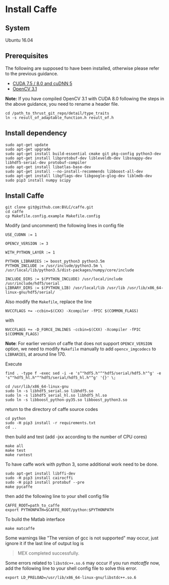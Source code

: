 # Install Caffe

## System
Ubuntu 16.04

## Prerequisites
The following are supposed to have been installed, otherwise please refer to the previous guidance.

- [CUDA 7.5 / 8.0 and cuDNN 5](https://github.com/hellock/easyguide/blob/master/cuda.md)
- [OpenCV 3.1](https://github.com/hellock/easyguide/blob/master/opencv3.md)

**Note:** If you have compiled OpenCV 3.1 with CUDA 8.0 following the steps in the above guidance, you need to rename a header file.

``` shell
cd /path_to_thrust_git_repo/detail/type_traits
ln -s result_of_adaptable_function.h result_of.h
```

## Install dependency
```shell
sudo apt-get update
sudo apt-get upgrade
sudo apt-get install build-essential cmake git pkg-config python3-dev
sudo apt-get install libprotobuf-dev libleveldb-dev libsnappy-dev libhdf5-serial-dev protobuf-compiler
sudo apt-get install libatlas-base-dev
sudo apt-get install --no-install-recommends libboost-all-dev
sudo apt-get install libgflags-dev libgoogle-glog-dev liblmdb-dev
sudo pip3 install numpy scipy
```

## Install Caffe

```shell
git clone git@github.com:BVLC/caffe.git
cd caffe
cp Makefile.config.example Makefile.config
```

Modify (and uncomment) the following lines in config file
```
USE_CUDNN := 1

OPENCV_VERSION := 3

WITH_PYTHON_LAYER := 1

PYTHON_LIBRARIES := boost_python3 python3.5m
PYTHON_INCLUDE := /usr/include/python3.5m \
/usr/local/lib/python3.5/dist-packages/numpy/core/include

INCLUDE_DIRS := $(PYTHON_INCLUDE) /usr/local/include /usr/include/hdf5/serial
LIBRARY_DIRS := $(PYTHON_LIB) /usr/local/lib /usr/lib /usr/lib/x86_64-linux-gnu/hdf5/serial/
```

Also modify the `Makefile`, replace the line
```
NVCCFLAGS += -ccbin=$(CXX) -Xcompiler -fPIC $(COMMON_FLAGS)
```
with
```
NVCCFLAGS += -D_FORCE_INLINES -ccbin=$(CXX) -Xcompiler -fPIC $(COMMON_FLAGS)
```

**Note**: For earlier version of caffe that does not support `OPENCV_VERSION` option, we need to modify `Makefile` manually to add `opencv_imgcodecs` to `LIBRARIES`, at around line 170.

Execute
```shell
find . -type f -exec sed -i -e 's^"hdf5.h"^"hdf5/serial/hdf5.h"^g' -e 's^"hdf5_hl.h"^"hdf5/serial/hdf5_hl.h"^g' '{}' \;

cd /usr/lib/x86_64-linux-gnu
sudo ln -s libhdf5_serial.so libhdf5.so
sudo ln -s libhdf5_serial_hl.so libhdf5_hl.so
sudo ln -s libboost_python-py35.so libboost_python3.so
```

return to the directory of caffe source codes
```shell
cd python
sudo -H pip3 install -r requirements.txt
cd ..
```

then build and test (add -jxx according to the number of CPU cores)
```shell
make all
make test
make runtest
```

To have caffe work with python 3, some additional work need to be done.
```shell
sudo apt-get install libffi-dev
sudo -H pip3 install cairocffi
sudo -H pip3 install protobuf --pre
make pycaffe
```
then add the following line to your shell config file
```shell
CAFFE_ROOT=path_to_caffe
export PYTHONPATH=$CAFFE_ROOT/python:$PYTHONPATH
```

To build the Matlab interface
```
make matcaffe
```

Some warnings like "The version of gcc is not supported" may occur, just ignore it if the last line of output log is
>MEX completed successfully.

Some errors related to `libstdc++.so.6` may occur if you run *matcaffe* now, add the following line to your shell config file to solve this error.
```shell
export LD_PRELOAD=/usr/lib/x86_64-linux-gnu/libstdc++.so.6
```



